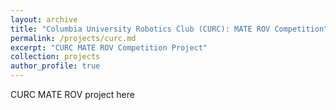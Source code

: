 ```yaml
---
layout: archive
title: "Columbia University Robotics Club (CURC): MATE ROV Competition"
permalink: /projects/curc.md
excerpt: "CURC MATE ROV Competition Project"
collection: projects
author_profile: true
---
```


CURC MATE ROV project here